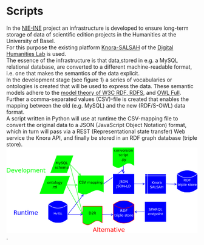 # Scripts
In the [NIE-INE](http://www.fee.unibas.ch/nie_ine.html) project an infrastructure is developed to ensure long-term storage of data of scientific edition projects in the Humanities at the University of Basel.  
For this purpose the existing platform [Knora-SALSAH](https://github.com/dhlab-basel/Knora) of the [Digital Humanities Lab](https://github.com/dhlab-basel) is used.  
The essence of the infrastructure is that data,stored in e.g. a MySQL relational database, are converted to a different machine-readable format, i.e. one that makes the semantics of the data explicit.  
In the development stage (see figure 1) a series of vocabularies or ontologies is created that will be used to express the data. These semantic models adhere to the [model theory of W3C RDF, RDFS](https://www.w3.org/TR/2002/WD-rdf-mt-20020429/), and [OWL Full](https://www.w3.org/TR/owl-semantics/).
Further a comma-separated values (CSV)-file is created that enables the mapping between the old (e.g. MySQL) and the new (RDF/S-OWL) data format.  
A script written in Python will use at runtime the CSV-mapping file to convert the original data to a JSON (JavaScript Object Notation) format, which in turn will pass via a REST (Representational state transfer) Web service the Knora API, and finally be stored in an RDF graph database (triple store).  
![figure](https://github.com/nie-ine/Scripts/blob/master/MySQL-migration.png).
